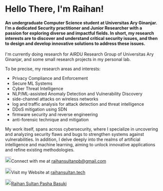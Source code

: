 # Hello There, I'm Raihan!
#### An undergraduate Computer Science student at Universitas Ary Ginanjar. I’m a dedicated Security practitioner and Junior Researcher with a passion for exploring diverse and impactful fields. In short, my research interests are to discover and understand critical security issues, and then to design and develop innovative solutions to address these issues.

I'm currently doing research for AIRDU Research Group of Universitas Ary Ginanjar, and some small research projects in my personal lab.

To be precise, my research areas and interests:

- Privacy Compliance and Enforcement
- Secure ML Systems
- Cyber Threat Intelligence
- NLP/ML-assisted Anomaly Detection and Vulnerability Discovery
- side-channel attacks on wireless networks
- log and traffic analysis for attack detection and threat intelligence
- DDoS mitigation using SDN
- firmware security and reverse engineering
- anti-forensic technique and mitigation

My work itself, spans across cybersecurity, where I specialize in uncovering and analyzing security flaws and bugs to strengthen systems against vulnerabilities. In addition, I delve deeply into the realms of artificial intelligence and machine learning, aiming to unlock innovative applications and refine existing methodologies.

<img src="https://img.icons8.com/?size=100&id=qyRpAggnV0zH&format=png&color=000000" width="20" height="20"></img>Connect with me at raihansultanpb@gmail.com

<img src="https://img.icons8.com/?size=100&id=1349&format=png&color=000000" width="20" height="20"></img>Visit my Website at [raihansultan.tech](https://raihansultan.tech)

<img src="https://img.icons8.com/?size=100&id=13930&format=png&color=000000" width="20" height="20"></img><a href="https://www.linkedin.com/in/raihansltn/">Raihan Sultan Pasha Basuki</a>
